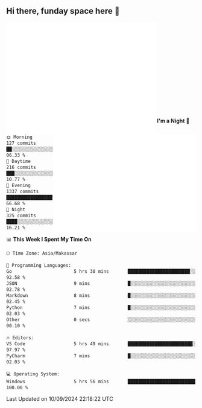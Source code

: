 ## Hi there, funday space here 🚀

<img align="left" width="400" alt="🌞" src="https://raw.githubusercontent.com/fhasnur/fhasnur/master/general.svg?token=ATQS65TR7ETTG5RLJUDIDBLBN34HE">
<img align="right" width="380" alt="🌞" src="https://raw.githubusercontent.com/fhasnur/fhasnur/master/statistics.svg?token=ATQS65TR7ETTG5RLJUDIDBLBN34HE">

<br><br><br><br><br><br><br><br><br><br><br><br><br><br>

<!--START_SECTION:waka-->
**I'm a Night 🦉** 

```text
🌞 Morning                127 commits         ██░░░░░░░░░░░░░░░░░░░░░░░   06.33 % 
🌆 Daytime                216 commits         ███░░░░░░░░░░░░░░░░░░░░░░   10.77 % 
🌃 Evening                1337 commits        █████████████████░░░░░░░░   66.68 % 
🌙 Night                  325 commits         ████░░░░░░░░░░░░░░░░░░░░░   16.21 % 
```


📊 **This Week I Spent My Time On** 

```text
🕑︎ Time Zone: Asia/Makassar

💬 Programming Languages: 
Go                       5 hrs 30 mins       ███████████████████████░░   92.58 % 
JSON                     9 mins              █░░░░░░░░░░░░░░░░░░░░░░░░   02.78 % 
Markdown                 8 mins              █░░░░░░░░░░░░░░░░░░░░░░░░   02.45 % 
Python                   7 mins              █░░░░░░░░░░░░░░░░░░░░░░░░   02.03 % 
Other                    0 secs              ░░░░░░░░░░░░░░░░░░░░░░░░░   00.10 % 

🔥 Editors: 
VS Code                  5 hrs 49 mins       ████████████████████████░   97.97 % 
PyCharm                  7 mins              █░░░░░░░░░░░░░░░░░░░░░░░░   02.03 % 

💻 Operating System: 
Windows                  5 hrs 56 mins       █████████████████████████   100.00 % 
```


 Last Updated on 10/09/2024 22:18:22 UTC
<!--END_SECTION:waka-->
